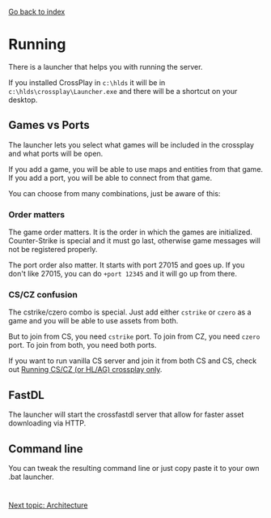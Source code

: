 [Go back to index](README.md)

#

# Running

There is a launcher that helps you with running the server.

If you installed CrossPlay in `c:\hlds` it will be in `c:\hlds\crossplay\Launcher.exe` and there will be a shortcut on your desktop.

## Games vs Ports

The launcher lets you select what games will be included in the crossplay and what ports will be open.

If you add a game, you will be able to use maps and entities from that game.
If you add a port, you will be able to connect from that game.

You can choose from many combinations, just be aware of this:

### Order matters

The game order matters. It is the order in which the games are initialized. Counter-Strike is special and it must go last, otherwise game messages will not be registered properly.

The port order also matter. It starts with port 27015 and goes up. If you don't like 27015, you can do `+port 12345` and it will go up from there.

### CS/CZ confusion

The cstrike/czero combo is special. Just add either `cstrike` or `czero` as a game and you will be able to use assets from both.

But to join from CS, you need `cstrike` port. To join from CZ, you need `czero` port. To join from both, you need both ports.

If you want to run vanilla CS server and join it from both CS and CS, check out [Running CS/CZ (or HL/AG) crossplay only](Running_CSCZ.md).

## FastDL

The launcher will start the crossfastdl server that allow for faster asset downloading via HTTP.

## Command line

You can tweak the resulting command line or just copy paste it to your own .bat launcher.

#

[Next topic: Architecture](Architecture.md)
